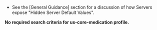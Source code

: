 - See the [General Guidance] section for a discussion of how Servers expose "Hidden Server Default Values".

**No required search criteria for us-core-medication profile.**
